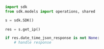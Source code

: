 <!-- Start SDK Example Usage -->
```python
import sdk
from sdk.models import operations, shared

s = sdk.SDK()
    
res = s.get_ip()

if res.date_time_json_response is not None:
    # handle response
```
<!-- End SDK Example Usage -->